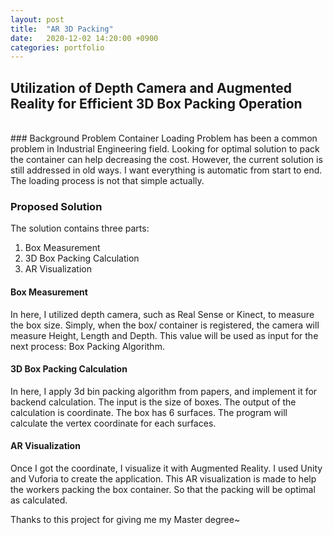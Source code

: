 ```yaml
---
layout: post
title:  "AR 3D Packing"
date:   2020-12-02 14:20:00 +0900
categories: portfolio
---
```

## Utilization of Depth Camera and Augmented Reality for Efficient 3D Box Packing Operation
<br>
### Background Problem
Container Loading Problem has been a common problem in Industrial Engineering field. Looking for optimal solution to pack the container can help decreasing the cost. However, the current solution is still addressed in old ways. I want everything is automatic from start to end. The loading process is not that simple actually. 

### Proposed Solution
The solution contains three parts:
1. Box Measurement
2. 3D Box Packing Calculation
3. AR Visualization

#### Box Measurement
In here, I utilized depth camera, such as Real Sense or Kinect, to measure the box size. Simply, when the box/ container is registered, the camera will measure Height, Length and Depth. This value will be used as input for the next process: Box Packing Algorithm. 

#### 3D Box Packing Calculation
In here, I apply 3d bin packing algorithm from papers, and implement it for backend calculation. The input is the size of boxes. The output of the calculation is coordinate. The box has 6 surfaces. The program will calculate the vertex coordinate for each surfaces.

#### AR Visualization
Once I got the coordinate, I visualize it with Augmented Reality. I used Unity and Vuforia to create the application. This AR visualization is made to help the workers packing the box container. So that the packing will be optimal as calculated.

Thanks to this project for giving me my Master degree~
